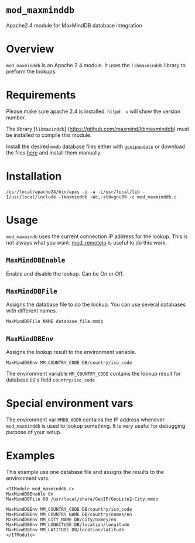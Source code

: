 `mod_maxminddb`
=============

Apache2.4 module for MaxMindDB database integration

Overview
========

`mod_maxminddb` is an Apache 2.4 module. It uses the `libmaxminddb` library to
preform the lookups.

Requirements
============

 Please make sure apache 2.4 is installed.
`httpd -v` will show the version number.

The library [`libmaxinddb`] (https://github.com/maxmind/libmaxminddb) must be
installed to compile this module.

Install the desired `mmdb` database files either with
[`geoipupdate`](https://github.com/maxmind/geoipupdate)
or download the files [here](http://dev.maxmind.com/geoip/geoip2/geolite2/) and
install them manually.

Installation
============

    /usr/local/apache24/bin/apxs -i -a -L/usr/local/lib -I/usr/local/include -lmaxminddb -Wc,-std=gnu99 -c mod_maxminddb.c

Usage
=====

`mod_maxmindb` uses the current connection IP address for the lookup. This is
not always what you want.
[mod_remoteip](http://httpd.apache.org/docs/current/mod/mod_remoteip.html) is
useful to do this work.


## `MaxMindDBEnable`
Enable and disable the lookup. Can be On or Off.

## `MaxMindDBFile`
Assigns the database file to do the lookup. You can use several databases with
different names.

    MaxMindDBFile NAME database_file.mmdb

## `MaxMindDBEnv`
Assigns the lookup result to the environment variable.

    MaxMindDBEnv MM_COUNTRY_CODE DB/country/iso_code

The environment variable `MM_COUNTRY_CODE` contains the lookup result for
database `DB`'s field `country/iso_code`

Special environment vars
========================

The environment var `MMDB_ADDR` contains the IP address whenever `mod_maxminddb`
is used to lookup something. It is very useful for debugging purpose of your
setup.

Examples
========

This example use one database file and assigns the results to the environment
vars.

    <IfModule mod_maxminddb.c>
	MaxMindDBEnable On
	MaxMindDBFile DB /usr/local/share/GeoIP/GeoLite2-City.mmdb

	MaxMindDBEnv MM_COUNTRY_CODE DB/country/iso_code
	MaxMindDBEnv MM_COUNTRY_NAME DB/country/names/en
	MaxMindDBEnv MM_CITY_NAME DB/city/names/en
	MaxMindDBEnv MM_LONGITUDE DB/location/longitude
	MaxMindDBEnv MM_LATITUDE DB/location/latitude
    </IfModule>


